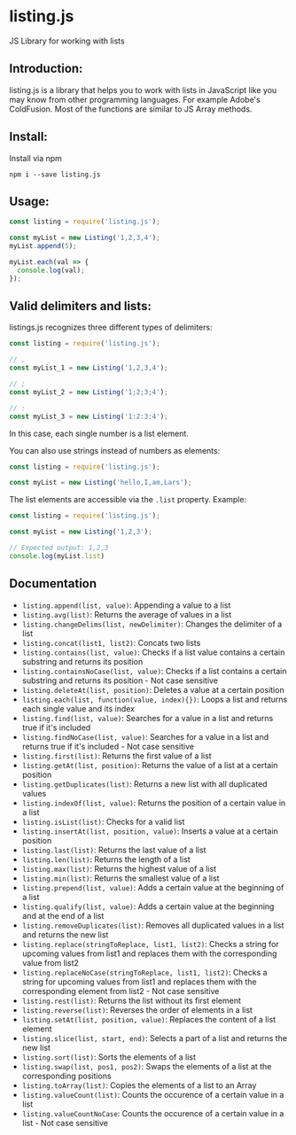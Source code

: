 # listing.js
JS Library for working with lists

## Introduction:
listing.js is a library that helps you to work with lists in JavaScript like you may know from other programming languages. For example Adobe's ColdFusion. Most of the functions are similar to JS Array methods.

## Install:
Install via npm
```
npm i --save listing.js
```

## Usage:
```javascript
const listing = require('listing.js');

const myList = new Listing('1,2,3,4');
myList.append(5);

myList.each(val => {
  console.log(val);
});
```

## Valid delimiters and lists:
listings.js recognizes three different types of delimiters:
```javascript
const listing = require('listing.js');

// ,
const myList_1 = new Listing('1,2,3,4');

// ;
const myList_2 = new Listing('1;2;3;4');

// :
const myList_3 = new Listing('1:2:3:4');
```

In this case, each single number is a list element.

You can also use strings instead of numbers as elements:
```javascript
const listing = require('listing.js');

const myList = new Listing('hello,I,am,Lars');
```

The list elements are accessible via the ```.list``` property.
Example:
```javascript
const listing = require('listing.js');

const myList = new Listing('1,2,3');

// Expected output: 1,2,3
console.log(myList.list)
```


## Documentation
* ```listing.append(list, value)```: Appending a value to a list
* ```listing.avg(list)```: Returns the average of values in a list
* ```listing.changeDelims(list, newDelimiter)```: Changes the delimiter of a list
* ```listing.concat(list1, list2)```: Concats two lists
* ```listing.contains(list, value)```: Checks if a list value contains a certain substring and returns its position
* ```listing.containsNoCase(list, value)```: Checks if a list contains a certain substring and returns its position - Not case sensitive
* ```listing.deleteAt(list, position)```: Deletes a value at a certain position
* ```listing.each(list, function(value, index){})```: Loops a list and returns each single value and its index
* ```listing.find(list, value)```: Searches for a value in a list and returns true if it's included
* ```listing.findNoCase(list, value)```: Searches for a value in a list and returns true if it's included - Not case sensitive
* ```listing.first(list)```: Returns the first value of a list
* ```listing.getAt(list, position)```: Returns the value of a list at a certain position
* ```listing.getDuplicates(list)```: Returns a new list with all duplicated values
* ```listing.indexOf(list, value)```: Returns the position of a certain value in a list
* ```listing.isList(list)```: Checks for a valid list
* ```listing.insertAt(list, position, value)```: Inserts a value at a certain position
* ```listing.last(list)```: Returns the last value of a list
* ```listing.len(list)```: Returns the length of a list
* ```listing.max(list)```: Returns the highest value of a list
* ```listing.min(list)```: Returns the smallest value of a list
* ```listing.prepend(list, value)```: Adds a certain value at the beginning of a list
* ```listing.qualify(list, value)```: Adds a certain value at the beginning and at the end of a list
* ```listing.removeDuplicates(list)```: Removes all duplicated values in a list and returns the new list
* ```listing.replace(stringToReplace, list1, list2)```: Checks a string for upcoming values from list1 and replaces them with the corresponding value from list2
* ```listing.replaceNoCase(stringToReplace, list1, list2)```: Checks a string for upcoming values from list1 and replaces them with the corresponding element from list2 - Not case sensitive
* ```listing.rest(list)```: Returns the list without its first element
* ```listing.reverse(list)```: Reverses the order of elements in a list
* ```listing.setAt(list, position, value)```: Replaces the content of a list element
* ```listing.slice(list, start, end)```: Selects a part of a list and returns the new list
* ```listing.sort(list)```: Sorts the elements of a list
* ```listing.swap(list, pos1, pos2)```: Swaps the elements of a list at the corresponding positions
* ```listing.toArray(list)```: Copies the elements of a list to an Array
* ```listing.valueCount(list)```: Counts the occurence of a certain value in a list
* ```listing.valueCountNoCase```: Counts the occurence of a certain value in a list - Not case sensitive
